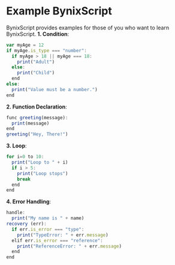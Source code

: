 # Example BynixScript
BynixScript provides examples for those of you who want to learn BynixScript.
**1. Condition**:
```javascript
var myAge = 12
if myAge.is_type === "number":
  if myAge > 18 || myAge === 18:
    print("Adult")
  else:
    print("Child")
  end
else:
  print("Value must be a number.")
end
```
**2. Function Declaration**:
```javascript
func greeting(message):
  print(message)
end
greeting("Hey, There!")
```
**3. Loop**:
```javascript
for i=0 to 10:
  print("Loop to " + i)
  if i > 5:
    print("Loop stops")
    break
  end
end
```
**4. Error Handling**:
```javascript
handle:
  print("My name is " + name)
recovery (err):
  if err.is_error === "type":
    print("TypeError: " + err.message)
  elif err.is_error === "reference":
    print("ReferenceError: " + err.message)
  end
end
```